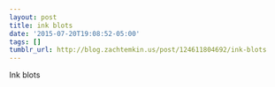 ```yaml
---
layout: post
title: ink blots
date: '2015-07-20T19:08:52-05:00'
tags: []
tumblr_url: http://blog.zachtemkin.us/post/124611804692/ink-blots
---
```

Ink blots
